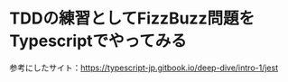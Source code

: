 # TDDの練習としてFizzBuzz問題をTypescriptでやってみる

参考にしたサイト：https://typescript-jp.gitbook.io/deep-dive/intro-1/jest
